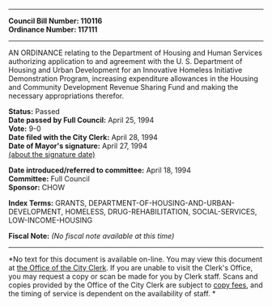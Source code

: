 * * * * *  
  
**Council Bill Number: [](#h0)[](#h2)110116**   
**Ordinance Number: 117111**  
  
* * * * *  
  
AN ORDINANCE relating to the Department of Housing and Human Services authorizing application to and agreement with the U. S. Department of Housing and Urban Development for an Innovative Homeless Initiative Demonstration Program, increasing expenditure allowances in the Housing and Community Development Revenue Sharing Fund and making the necessary appropriations therefor.  
  
**Status:** Passed   
**Date passed by Full Council:** April 25, 1994   
**Vote:** 9-0   
**Date filed with the City Clerk:** April 28, 1994   
**Date of Mayor's signature:** April 27, 1994   
[(about the signature date)](/~public/approvaldate.htm)   
  
  
**Date introduced/referred to committee:** April 18, 1994   
**Committee:** Full Council   
**Sponsor:** CHOW   
  
**Index Terms:** GRANTS, DEPARTMENT-OF-HOUSING-AND-URBAN-DEVELOPMENT, HOMELESS, DRUG-REHABILITATION, SOCIAL-SERVICES, LOW-INCOME-HOUSING  
  
**Fiscal Note:** *(No fiscal note available at this time)*  
  
* * * * *  
  
*No text for this document is available on-line. You may view this document at [the Office of the City Clerk](http://www.seattle.gov/leg/clerk/contactUs.htm). If you are unable to visit the Clerk's Office, you may request a copy or scan be made for you by Clerk staff. Scans and copies provided by the Office of the City Clerk are subject to [copy fees](http://clerk.seattle.gov/~public/clerkfees.htm), and the timing of service is dependent on the availability of staff. *  
  
  
